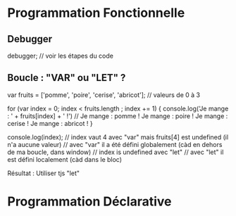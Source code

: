 # Programmation Fonctionnelle
## Debugger
debugger;  // voir les étapes du code

## Boucle : "VAR" ou "LET" ? 

var fruits = ['pomme', 'poire', 'cerise', 'abricot']; // valeurs de 0 à 3

for (var index = 0; index < fruits.length ; index += 1) {
 console.log('Je mange : ' + fruits[index] + ' !')
 // Je mange : pomme ! Je mange : poire ! Je mange : cerise ! Je mange : abricot !
}

console.log(index); 
// index vaut 4 avec "var" mais fruits[4] est undefined (il n'a aucune valeur)
// avec "var" il a été défini globalement (càd en dehors de ma boucle, dans window)
// index is undefined avec "let"
// avec "let" il est défini localement (càd dans le bloc)

Résultat : Utiliser tjs "let"


# Programmation Déclarative
